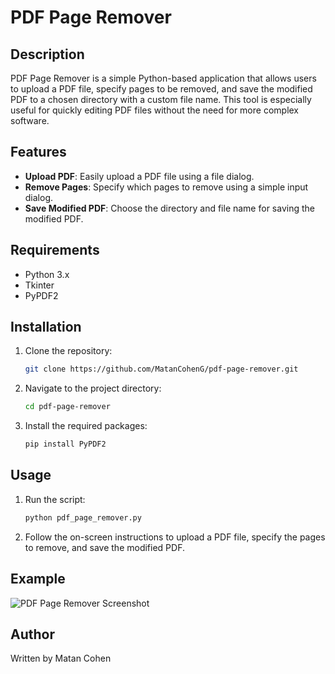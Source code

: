 # PDF Page Remover

## Description

PDF Page Remover is a simple Python-based application that allows users to upload a PDF file, specify pages to be removed, and save the modified PDF to a chosen directory with a custom file name. This tool is especially useful for quickly editing PDF files without the need for more complex software.

## Features

- **Upload PDF**: Easily upload a PDF file using a file dialog.
- **Remove Pages**: Specify which pages to remove using a simple input dialog.
- **Save Modified PDF**: Choose the directory and file name for saving the modified PDF.

## Requirements

- Python 3.x
- Tkinter
- PyPDF2

## Installation

1. Clone the repository:
    ```bash
    git clone https://github.com/MatanCohenG/pdf-page-remover.git
    ```
2. Navigate to the project directory:
    ```bash
    cd pdf-page-remover
    ```
3. Install the required packages:
    ```bash
    pip install PyPDF2
    ```

## Usage

1. Run the script:
    ```bash
    python pdf_page_remover.py
    ```
2. Follow the on-screen instructions to upload a PDF file, specify the pages to remove, and save the modified PDF.

## Example

![PDF Page Remover Screenshot](path-to-screenshot.png)

## Author

Written by Matan Cohen

